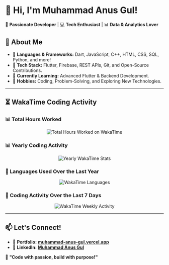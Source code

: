 # 👋 Hi, I'm Muhammad Anus Gul!  
🚀 **Passionate Developer** | 💻 **Tech Enthusiast** | 📊 **Data & Analytics Lover**  

## 🚀 About Me  
- 🔹 **Languages & Frameworks:** Dart, JavaScript, C++, HTML, CSS, SQL, Python, and more!  
- 🔹 **Tech Stack:** Flutter, Firebase, REST APIs, Git, and Open-Source Contributions.  
- 🔹 **Currently Learning:** Advanced Flutter & Backend Development.  
- 🔹 **Hobbies:** Coding, Problem-Solving, and Exploring New Technologies.  

---

## ⏳ WakaTime Coding Activity  

### 📊 Total Hours Worked  
<p align="center">  
  <img src="https://wakatime.com/badge/user/08f1ecec-e0fb-4004-87a1-b8423ffe0d0b.svg" alt="Total Hours Worked on WakaTime"/>  
</p>  

### 📊 Yearly Coding Activity  
<p align="center">  
  <img src="https://wakatime.com/share/@Anusgul/0926c0a7-08a8-44fa-9df5-0b27521ade26.svg" alt="Yearly WakaTime Stats"/>  
</p>  

### 🎯 Languages Used Over the Last Year  
<p align="center">  
  <img src="https://wakatime.com/share/@Anusgul/d4b5c875-6eab-44ef-954d-22aadfd3be83.svg" alt="WakaTime Languages"/>  
</p>  

### 📅 Coding Activity Over the Last 7 Days  
<p align="center">  
  <img src="https://wakatime.com/share/@Anusgul/7fe31b84-72c7-445c-a34b-78e496b79e82.svg" alt="WakaTime Weekly Activity"/>  
</p>  

---

## 📫 Let's Connect!  
- 🔗 **Portfolio:** [**muhammad-anus-gul.vercel.app**](https://muhammad-anus-gul.vercel.app)  
- 💼 **LinkedIn:** [**Muhammad Anus Gul**](https://www.linkedin.com/in/muhammadanusgull/)  

🚀 **"Code with passion, build with purpose!"**  
